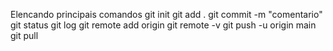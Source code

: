 Elencando principais comandos
git init 
git add .
git commit -m "comentario"
git status
git log
git remote add origin <link>
git remote -v
git push -u origin main
git pull
